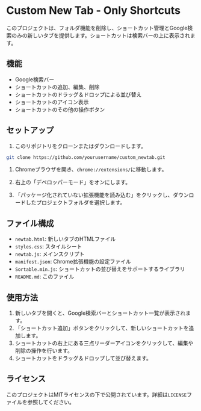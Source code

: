 # Custom New Tab - Only Shortcuts

このプロジェクトは、フォルダ機能を削除し、ショートカット管理とGoogle検索のみの新しいタブを提供します。ショートカットは検索バーの上に表示されます。

## 機能

- Google検索バー
- ショートカットの追加、編集、削除
- ショートカットのドラッグ＆ドロップによる並び替え
- ショートカットのアイコン表示
- ショートカットのその他の操作ボタン

## セットアップ

1. このリポジトリをクローンまたはダウンロードします。

```bash
git clone https://github.com/yourusername/custom_newtab.git
```

1. Chromeブラウザを開き、`chrome://extensions/`に移動します。

1. 右上の「デベロッパーモード」をオンにします。

1. 「パッケージ化されていない拡張機能を読み込む」をクリックし、ダウンロードしたプロジェクトフォルダを選択します。

## ファイル構成

- `newtab.html`: 新しいタブのHTMLファイル
- `styles.css`: スタイルシート
- `newtab.js`: メインスクリプト
- `manifest.json`: Chrome拡張機能の設定ファイル
- `Sortable.min.js`: ショートカットの並び替えをサポートするライブラリ
- `README.md`: このファイル

## 使用方法

1. 新しいタブを開くと、Google検索バーとショートカット一覧が表示されます。
2. 「ショートカット追加」ボタンをクリックして、新しいショートカットを追加します。
3. ショートカットの右上にある三点リーダーアイコンをクリックして、編集や削除の操作を行います。
4. ショートカットをドラッグ＆ドロップして並び替えます。

## ライセンス

このプロジェクトはMITライセンスの下で公開されています。詳細は`LICENSE`ファイルを参照してください。
